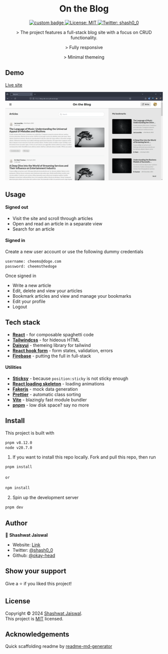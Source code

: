 <h1 align="center">On the Blog</h1>
<p align="center">
<a href="https://makeapullrequest.com/" target="_blank"><img alt="custom badge" src="https://img.shields.io/badge/PRs-welcome-brightgreen.svg?style=flat-plastic" /></a><a href="/LICENSE" target="_blank">
    <img alt="License: MIT" src="https://img.shields.io/badge/License-MIT-yellow.svg" />
  </a>
  <a href="https://twitter.com/shash0\_0" target="_blank">
    <img alt="Twitter: shash0_0" src="https://img.shields.io/twitter/follow/shash0_0.svg?style=social" />
  </a>
</p>

<p align="center">
> The project features a full-stack blog site with a focus on CRUD functionality. 
</p>
<p align="center">
> Fully responsive
</p>
<p align="center">
> Minimal themeing
</p>

## Demo
[Live site](blog-site-ecru-phi.vercel.app/)

![Site snapshot](./public/assets/Blog-site-snapshot.webp)

## 

## Usage

#### Signed out
- Visit the site and scroll through articles
- Open and read an article in a separate view
- Search for an article

#### Signed in

Create a new user account or use the following dummy credentials
```
username: cheems@doge.com
password: cheemsthedoge
```
Once signed in
- Write a new article
- Edit, delete and view your articles
- Bookmark articles and view and manage your bookmarks
- Edit your profile
- Logout

## Tech stack 

- **[React](https://react.dev/)** - for composable spaghetti code
- **[Tailwindcss](https://tailwindcss.com/)** - for hideous HTML
- **[Daisyui](https://daisyui.com/)** - themeing library for tailwind
- **[React hook form](https://react-hook-form.com/)** - form states, validation, errors
- **[Firebase](https://firebase.google.com/)** - putting the full in full-stack 

#### Utilities

- **[Sticksy](https://sticksy.js.org/)** - because `position:sticky` is not sticky enough
- **[React loading skeleton](https://www.npmjs.com/package/react-loading-skeleton)** - loading animations
- **[Fakerjs](https://prettier.io/)** - mock data generation
- **[Prettier](https://prettier.io/)** - automatic class sorting
- **[Vite](https://vitejs.dev/guide/why.html)** - blazingly fast module bundler
- **[pnpm](https://pnpm.io/)** - low disk space? say no more



## Install

This project is built with 
```
pnpm v8.12.0
node v20.7.0
``````

1. If you want to install this repo locally.
Fork and pull this repo, then run

```sh
pnpm install

or

npm install
```
2. Spin up the development server

```sh
pnpm dev
``````


## Author

👤 **Shashwat Jaiswal**

* Website: [Link](okay-head.netlify.app)
* Twitter: [@shash0\_0](https://twitter.com/shash0\_0)
* Github: [@okay-head](https://github.com/okay-head)

## Show your support

Give a ⭐️ if you liked this project!

## License

Copyright © 2024 [Shashwat Jaiswal](https://github.com/okay-head).<br />
This project is [MIT](/LICENSE) licensed.

##  Acknowledgements
Quick scaffolding readme by [readme-md-generator](https://github.com/kefranabg/readme-md-generator)